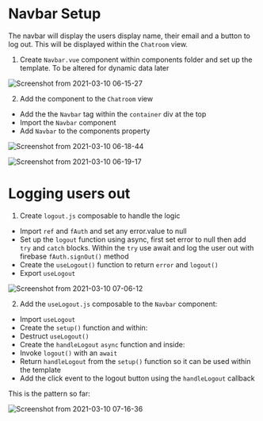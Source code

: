 # Navbar Setup

The navbar will display the users display name, their email and a button to log out. This will be displayed within the `Chatroom` view.

1. Create `Navbar.vue` component within components folder and set up the template. To be altered for dynamic data later

![Screenshot from 2021-03-10 06-15-27](https://user-images.githubusercontent.com/73107656/110584998-08d9b780-8168-11eb-973e-c02e887de996.png)

2. Add the component to the `Chatroom` view

- Add the the `Navbar` tag within the `container` div at the top
- Import the `Navbar` component
- Add `Navbar` to the components property

![Screenshot from 2021-03-10 06-18-44](https://user-images.githubusercontent.com/73107656/110585267-7ab20100-8168-11eb-8f27-bd9d0a7c85ec.png)

![Screenshot from 2021-03-10 06-19-17](https://user-images.githubusercontent.com/73107656/110585344-90272b00-8168-11eb-9ffb-942161d25cde.png)


# Logging users out

1. Create `logout.js` composable to handle the logic

- Import `ref` and `fAuth` and set any error.value to null
- Set up the `logout` function using async, first set error to null then add `try` and `catch` blocks. Within the `try` use await and log the user out with firebase `fAuth.signOut()` method
- Create the `useLogout()` function to return `error` and `logout()` 
- Export `useLogout`

![Screenshot from 2021-03-10 07-06-12](https://user-images.githubusercontent.com/73107656/110590005-1ba3ba80-816f-11eb-91d1-534345bbc4a1.png)

2. Add the `useLogout.js` composable to the `Navbar` component:

- Import `useLogout`
- Create the `setup()` function and within:
- Destruct `useLogout()` 
- Create the `handleLogout` `async` function and inside:
- Invoke `logout()` with an `await`
- Return `handleLogout` from the `setup()` function so it can be used within the template
- Add the click event to the logout button using the `handleLogout` callback

This is the pattern so far:

![Screenshot from 2021-03-10 07-16-36](https://user-images.githubusercontent.com/73107656/110591113-90c3bf80-8170-11eb-9d26-88978d62cc9e.png)

